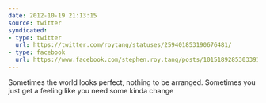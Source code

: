 ```yaml
---
date: 2012-10-19 21:13:15
source: twitter
syndicated:
- type: twitter
  url: https://twitter.com/roytang/statuses/259401853190676481/
- type: facebook
  url: https://www.facebook.com/stephen.roy.tang/posts/10151892853033912
---
```


Sometimes the world looks perfect, nothing to be arranged. Sometimes you just get a feeling like you need some kinda change